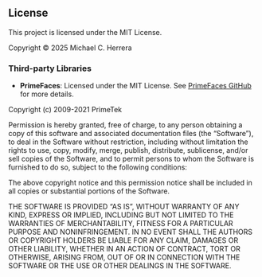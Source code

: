 ## License

This project is licensed under the MIT License.

Copyright &copy; 2025 Michael C. Herrera

### Third-party Libraries
- **PrimeFaces**: Licensed under the MIT License. See [PrimeFaces GitHub](https://github.com/primefaces/primefaces) for more details.

Copyright (c) 2009-2021 PrimeTek


Permission is hereby granted, free of charge, to any person obtaining a copy of this software and associated
documentation files (the “Software”), to deal in the Software without restriction, including without limitation the
rights to use, copy, modify, merge, publish, distribute, sublicense, and/or sell copies of the Software, and to permit
persons to whom the Software is furnished to do so, subject to the following conditions:

The above copyright notice and this permission notice shall be included in all copies or substantial portions of the
Software.

THE SOFTWARE IS PROVIDED “AS IS”, WITHOUT WARRANTY OF ANY KIND, EXPRESS OR IMPLIED, INCLUDING BUT NOT LIMITED TO THE
WARRANTIES OF MERCHANTABILITY, FITNESS FOR A PARTICULAR PURPOSE AND NONINFRINGEMENT. IN NO EVENT SHALL THE AUTHORS OR
COPYRIGHT HOLDERS BE LIABLE FOR ANY CLAIM, DAMAGES OR OTHER LIABILITY, WHETHER IN AN ACTION OF CONTRACT, TORT OR
OTHERWISE, ARISING FROM, OUT OF OR IN CONNECTION WITH THE SOFTWARE OR THE USE OR OTHER DEALINGS IN THE SOFTWARE.